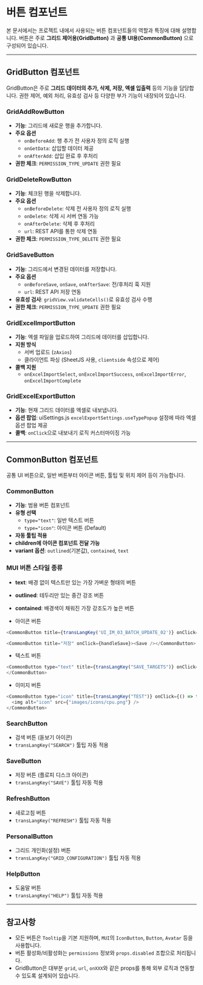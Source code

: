 
# 버튼 컴포넌트

본 문서에서는 프로젝트 내에서 사용되는 버튼 컴포넌트들의 역할과 특징에 대해 설명합니다. 버튼은 주로 **그리드 제어용(GridButton)** 과 **공통 UI용(CommonButton)** 으로 구성되어 있습니다.

---

## GridButton 컴포넌트

GridButton은 주로 **그리드 데이터의 추가, 삭제, 저장, 엑셀 입출력** 등의 기능을 담당합니다. 권한 제어, 예외 처리, 유효성 검사 등 다양한 부가 기능이 내장되어 있습니다.

### GridAddRowButton

- **기능**: 그리드에 새로운 행을 추가합니다.
- **주요 옵션**
  - `onBeforeAdd`: 행 추가 전 사용자 정의 로직 실행
  - `onGetData`: 삽입할 데이터 제공
  - `onAfterAdd`: 삽입 완료 후 후처리
- **권한 체크**: `PERMISSION_TYPE_UPDATE` 권한 필요

### GridDeleteRowButton

- **기능**: 체크된 행을 삭제합니다.
- **주요 옵션**
  - `onBeforeDelete`: 삭제 전 사용자 정의 로직 실행
  - `onDelete`: 삭제 시 서버 연동 가능
  - `onAfterDelete`: 삭제 후 후처리
  - `url`: REST API를 통한 삭제 연동
- **권한 체크**: `PERMISSION_TYPE_DELETE` 권한 필요

### GridSaveButton

- **기능**: 그리드에서 변경된 데이터를 저장합니다.
- **주요 옵션**
  - `onBeforeSave`, `onSave`, `onAfterSave`: 전/후처리 훅 지원
  - `url`: REST API 저장 연동
- **유효성 검사**: `gridView.validateCells()`로 유효성 검사 수행
- **권한 체크**: `PERMISSION_TYPE_UPDATE` 권한 필요

### GridExcelImportButton

- **기능**: 엑셀 파일을 업로드하여 그리드에 데이터를 삽입합니다.
- **지원 방식**
  - 서버 업로드 (`zAxios`)
  - 클라이언트 파싱 (SheetJS 사용, `clientside` 속성으로 제어)
- **콜백 지원**
  - `onExcelImportSelect`, `onExcelImportSuccess`, `onExcelImportError`, `onExcelImportComplete`

### GridExcelExportButton

- **기능**: 현재 그리드 데이터를 엑셀로 내보냅니다.
- **옵션 팝업**: uiSettings.js `excelExportSettings.useTypePopup` 설정에 따라 엑셀 옵션 팝업 제공
- **콜백**: `onClick`으로 내보내기 로직 커스터마이징 가능

---

## CommonButton 컴포넌트

공통 UI 버튼으로, 일반 버튼부터 아이콘 버튼, 툴팁 및 위치 제어 등이 가능합니다.

###  CommonButton

- **기능**: 범용 버튼 컴포넌트
- **유형 선택**
  - `type="text"`: 일반 텍스트 버튼
  - `type="icon"`: 아이콘 버튼 (Default)
- **자동 툴팁 적용**
- **children에 아이콘 컴포넌트 전달 가능**
- **variant 옵션**: `outlined`(기본값), `contained`, `text`

### MUI 버튼 스타일 종류

- **text**: 배경 없이 텍스트만 있는 가장 가벼운 형태의 버튼
- **outlined**: 테두리만 있는 중간 강조 버튼
- **contained**: 배경색이 채워진 가장 강조도가 높은 버튼

- 아이콘 버튼
```javascript
<CommonButton title={transLangKey('UI_IM_03_BATCH_UPDATE_02')} onClick={saveBatchDistributionCenterGrade} disabled={!permissions?.PERMISSION_TYPE_UPDATE}><Icon.File/></CommonButton>

<CommonButton title="저장" onClick={handleSave}><Save /></CommonButton>
```

- 텍스트 버튼
```javascript
<CommonButton type="text" title={transLangKey("SAVE_TARGETS")} onClick={() => { saveData(); }}>
</CommonButton>
```

- 이미지 버튼
```javascript
<CommonButton type="icon" title={transLangKey("TEST")} onClick={() => test()} >
  <img alt="icon" src={"images/icons/cpu.png"} />
</CommonButton>
```

### SearchButton

- 검색 버튼 (돋보기 아이콘)
- `transLangKey("SEARCH")` 툴팁 자동 적용

### SaveButton

- 저장 버튼 (플로피 디스크 아이콘)
- `transLangKey("SAVE")` 툴팁 자동 적용

### RefreshButton

- 새로고침 버튼
- `transLangKey("REFRESH")` 툴팁 자동 적용

### PersonalButton

- 그리드 개인화(설정) 버튼
- `transLangKey("GRID_CONFIGURATION")` 툴팁 자동 적용

### HelpButton

- 도움말 버튼
- `transLangKey("HELP")` 툴팁 자동 적용

---

## 참고사항

- 모든 버튼은 `Tooltip`을 기본 지원하며, `MUI`의 `IconButton`, `Button`, `Avatar` 등을 사용합니다.
- 버튼 활성화/비활성화는 `permissions` 정보와 `props.disabled` 조합으로 처리됩니다.
- GridButton은 대부분 `grid`, `url`, `onXXX`와 같은 props를 통해 외부 로직과 연동할 수 있도록 설계되어 있습니다.
